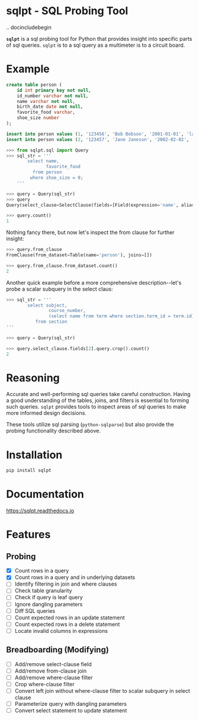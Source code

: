 # sqlpt - SQL Probing Tool

.. docincludebegin

**`sqlpt`** is a sql probing tool for Python that provides insight into specific parts of sql queries.
`sqlpt` is to a sql query as a multimeter is to a circuit board.


# Example
```sql
create table person (
    id int primary key not null,
    id_number varchar not null,
    name varchar not null,
    birth_date date not null,
    favorite_food varchar,
    shoe_size number
);

insert into person values (1, '123456', 'Bob Bobson', '2001-01-01', 'lasagna', '11');
insert into person values (2, '123457', 'Jane Janeson', '2002-02-02', 'pad thai', '9');
```

```python
>>> from sqlpt.sql import Query
>>> sql_str = '''
        select name,
               favorite_food
          from person
         where shoe_size = 9;
    '''

>>> query = Query(sql_str)
>>> query
Query(select_clause=SelectClause(fields=[Field(expression='name', alias=''), Field(expression='favorite_food', alias='')]), from_clause=FromClause(from_dataset=Table(name='person'), joins=[]), where_clause=WhereClause(expression=Expression(comparisons=[Comparison(left_term='shoe_size', operator='=', right_term='9')])))

>>> query.count()
1
```

Nothing fancy there, but now let's inspect the from clause for further insight:

```python
>>> query.from_clause
FromClause(from_dataset=Table(name='person'), joins=[])

>>> query.from_clause.from_dataset.count()
2
```

Another quick example before a more comprehensive description--let's probe a scalar subquery in the select claus:

```python
>>> sql_str = '''
        select subject,
                course_number,
                (select name from term where section.term_id = term.id) name
           from section
'''

>>> query = Query(sql_str)

>>> query.select_clause.fields[2].query.crop().count()
2
```

# Reasoning
Accurate and well-performing sql queries take careful construction. Having a good understanding of the tables, joins, and filters is essential to forming such queries. `sqlpt` provides tools to inspect areas of sql queries to make more informed design decisions.

These tools utilize sql parsing (`python-sqlparse`) but also provide the probing functionality described above.

# Installation
```bash
pip install sqlpt
```

# Documentation
https://sqlpt.readthedocs.io

# Features
## Probing
- [x] Count rows in a query
- [x] Count rows in a query and in underlying datasets
- [ ] Identify filtering in join and where clauses
- [ ] Check table granularity
- [ ] Check if query is leaf query
- [ ] Ignore dangling parameters
- [ ] Diff SQL queries
- [ ] Count expected rows in an update statement
- [ ] Count expected rows in a delete statement
- [ ] Locate invalid columns in expressions

## Breadboarding (Modifying)
- [ ] Add/remove select-clause field
- [ ] Add/remove from-clause join
- [ ] Add/remove where-clause filter
- [ ] Crop where-clause filter
- [ ] Convert left join without where-clause filter to scalar subquery in select clause
- [ ] Parameterize query with dangling parameters
- [ ] Convert select statement to update statement
